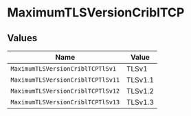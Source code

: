 # MaximumTLSVersionCriblTCP


## Values

| Name                              | Value                             |
| --------------------------------- | --------------------------------- |
| `MaximumTLSVersionCriblTCPTlSv1`  | TLSv1                             |
| `MaximumTLSVersionCriblTCPTlSv11` | TLSv1.1                           |
| `MaximumTLSVersionCriblTCPTlSv12` | TLSv1.2                           |
| `MaximumTLSVersionCriblTCPTlSv13` | TLSv1.3                           |
